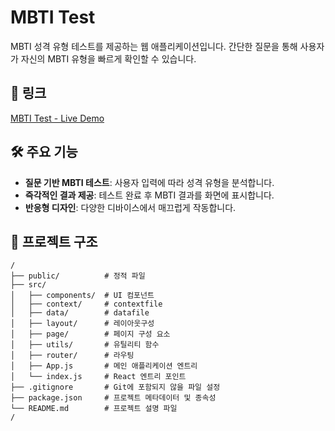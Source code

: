 # MBTI Test

MBTI 성격 유형 테스트를 제공하는 웹 애플리케이션입니다. 간단한 질문을 통해 사용자가 자신의 MBTI 유형을 빠르게 확인할 수 있습니다.

## 📌 링크

[MBTI Test - Live Demo](https://mbti-test-omega.vercel.app/test)

## 🛠 주요 기능

- **질문 기반 MBTI 테스트**: 사용자 입력에 따라 성격 유형을 분석합니다.
- **즉각적인 결과 제공**: 테스트 완료 후 MBTI 결과를 화면에 표시합니다.
- **반응형 디자인**: 다양한 디바이스에서 매끄럽게 작동합니다.

## 📂 프로젝트 구조

```plaintext
/
├── public/          # 정적 파일
├── src/
│   ├── components/  # UI 컴포넌트
│   ├── context/     # contextfile
│   ├── data/        # datafile
│   ├── layout/      # 레이아웃구성
│   ├── page/        # 페이지 구성 요소
│   ├── utils/       # 유틸리티 함수
│   ├── router/      # 라우팅
│   ├── App.js       # 메인 애플리케이션 엔트리
│   └── index.js     # React 엔트리 포인트
├── .gitignore       # Git에 포함되지 않을 파일 설정
├── package.json     # 프로젝트 메타데이터 및 종속성
└── README.md        # 프로젝트 설명 파일
/
```
